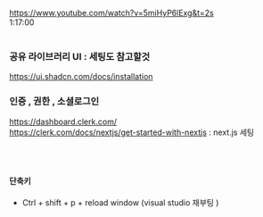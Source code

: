 https://www.youtube.com/watch?v=5miHyP6lExg&t=2s
<br />
1:17:00
<br /><br />

### 공유 라이브러리 UI : 세팅도 참고할것
https://ui.shadcn.com/docs/installation
<br />
### 인증 , 권한 , 소셜로그인
https://dashboard.clerk.com/
<br />
https://clerk.com/docs/nextjs/get-started-with-nextjs : next.js 세팅 

<br />
<br />

#### 단축키
- Ctrl + shift + p + reload window (visual studio 재부팅 )
